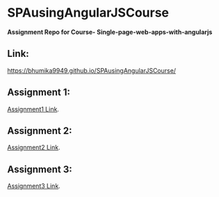 SPAusingAngularJSCourse
=======
**Assignment Repo for Course- Single-page-web-apps-with-angularjs**

## Link:
  https://bhumika9949.github.io/SPAusingAngularJSCourse/

## Assignment 1:
[Assignment1 Link](https://bhumika9949.github.io/SPAusingAngularJSCourse/Assignment1/index.html).

## Assignment 2:
[Assignment2 Link](https://bhumika9949.github.io/SPAusingAngularJSCourse/Assignment2/index.html).

## Assignment 3:
[Assignment3 Link](https://bhumika9949.github.io/SPAusingAngularJSCourse/Assignment3/assignment3-starter-code/index.html).
